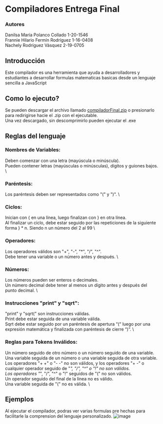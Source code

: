 # Compiladores Entrega Final

### Autores
Danilsa María Polanco Collado 1-20-1546 \
Frannie Hilario Fermín Rodríguez 1-16-0408 \
Nachely Rodríguez Vásquez 2-19-0705


## Introducción
Este compilador es una herramienta que ayuda a desarrolladores y estudiantes a desarrollar formulas matematicas basicas desde un lenguaje sencilla a JavaScript

## Como lo ejecuto?
Se pueden descargar el archivo llamado [compiladorFinal.zip](https://github.com/SpazzPy/compiladores_entrega_final/blob/main/compiladorFinal.zip) o presionarlo para redirigirse hacie el .zip con el ejecutable. \
Una vez descargado, sin descomprimirlo pueden ejecutar el .exe

## Reglas del lenguaje

### Nombres de Variables:

Deben comenzar con una letra (mayúscula o minúscula). \
Pueden contener letras (mayúsculas o minúsculas), dígitos y guiones bajos. \

### Paréntesis:

Los paréntesis deben ser representados como "(" y ")". \

### Ciclos:

Inician con { en una línea, luego finalizan con } en otra línea. \
Al finalizar un ciclo, debe estar seguido por las repeticiones de la siguiente forma } * n. Siendo n un número del 2 al 99 \

### Operadores:

Los operadores válidos son "+", "-", "*", "/", "^". \
Debe tener una variable o un número antes y después. \

### Números:

Los números pueden ser enteros o decimales. \
Un número decimal debe tener al menos un dígito antes y después del punto decimal. \

### Instrucciones "print" y "sqrt":

"print" y "sqrt(" son instrucciones válidas. \
Print debe estar seguida de una variable válida. \
Sqrt debe estar seguido por un paréntesis de apertura “(“ luego por una expresión matemática y finalizada con paréntesis de cierre “)”. \

### Reglas para Tokens Inválidos:

Un número seguido de otro número o un número seguido de una variable. \
Una variable seguida de un número o una variable seguida de otra variable. \
Los operadores "+ +" o "- -" no son válidos, y los operadores "+ -" o cualquier operador seguido de "*", "/", "^" o "!" no son válidos. \
Los operadores "*", "/", "^" o "!" seguidos de "(" no son válidos. \
Un operador seguido del final de la línea no es válido. \
Una variable seguida de "(" no es válida. \

## Ejemplos
Al ejecutar el compilador, podras ver varias formulas pre hechas para facilitarle la comprension del lenguaje personalizado.
![image](https://github.com/SpazzPy/compiladores_entrega_final/assets/91347861/85d01d47-cf0c-49d8-9a2d-3e0c2d36e0a1)


